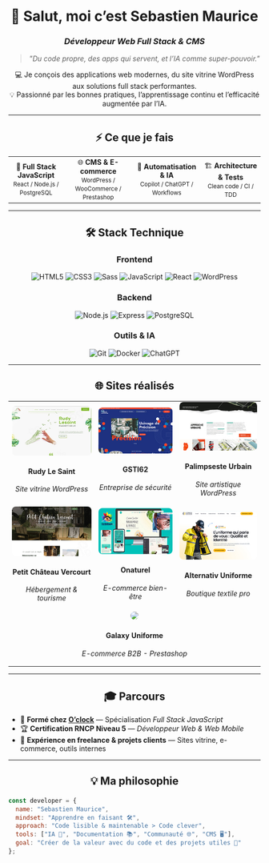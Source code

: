 <!-- 💻 Profil GitHub Pro - Sebastien Maurice -->
<!-- Inspiré du parcours O'clock / RNCP 37674 -->

<div align="center">

# 👋 Salut, moi c’est **Sebastien Maurice**
### *Développeur Web Full Stack & CMS*

> *"Du code propre, des apps qui servent, et l’IA comme super-pouvoir."*

💻 Je conçois des applications web modernes, du site vitrine WordPress aux solutions full stack performantes.  
💡 Passionné par les bonnes pratiques, l’apprentissage continu et l’efficacité augmentée par l’IA.

---

## ⚡ Ce que je fais
</div>

<table align="center">
<tr>
<td align="center">
🎯 <b>Full Stack JavaScript</b><br><small>React / Node.js / PostgreSQL</small>
</td>
<td align="center">
🌐 <b>CMS & E-commerce</b><br><small>WordPress / WooCommerce / Prestashop</small>
</td>
<td align="center">
🤖 <b>Automatisation & IA</b><br><small>Copilot / ChatGPT / Workflows</small>
</td>
<td align="center">
🏗️ <b>Architecture & Tests</b><br><small>Clean code / CI / TDD</small>
</td>
</tr>
</table>

---

<div align="center">

## 🛠️ Stack Technique

### Frontend
![HTML5](https://img.shields.io/badge/-HTML5-E34F26?logo=html5&logoColor=white)
![CSS3](https://img.shields.io/badge/-CSS3-1572B6?logo=css3&logoColor=white)
![Sass](https://img.shields.io/badge/-Sass-CC6699?logo=sass&logoColor=white)
![JavaScript](https://img.shields.io/badge/-JavaScript-F7DF1E?logo=javascript&logoColor=black)
![React](https://img.shields.io/badge/-React-61DAFB?logo=react&logoColor=black)
![WordPress](https://img.shields.io/badge/-WordPress-21759B?logo=wordpress&logoColor=white)

### Backend
![Node.js](https://img.shields.io/badge/-Node.js-339933?logo=node.js&logoColor=white)
![Express](https://img.shields.io/badge/-Express-000000?logo=express&logoColor=white)
![PostgreSQL](https://img.shields.io/badge/-PostgreSQL-4169E1?logo=postgresql&logoColor=white)

### Outils & IA
![Git](https://img.shields.io/badge/-Git-F05032?logo=git&logoColor=white)
![Docker](https://img.shields.io/badge/-Docker-2496ED?logo=docker&logoColor=white)
![ChatGPT](https://img.shields.io/badge/-ChatGPT-74aa9c?logo=openai&logoColor=white)

---

## 🌐 Sites réalisés
</div>

<table align="center">
<tr>
<td>
<img src="./assets/rudylesaint.jpg" width="250" style="border-radius:8px;">
<h4 align="center">Rudy Le Saint</h4>
<p align="center"><i>Site vitrine WordPress</i></p>
</td>

<td>
<img src="./assets/gsti62.jpg" width="250" style="border-radius:8px;">
<h4 align="center">GSTI62</h4>
<p align="center"><i>Entreprise de sécurité</i></p>
</td>

<td>
<img src="./assets/palimpseste.jpg" width="250" style="border-radius:8px;">
<h4 align="center">Palimpseste Urbain</h4>
<p align="center"><i>Site artistique WordPress</i></p>
</td>
</tr>

<tr>
<td>
<img src="./assets/petitchateauvercourt.jpg" width="250" style="border-radius:8px;">
<h4 align="center">Petit Château Vercourt</h4>
<p align="center"><i>Hébergement & tourisme</i></p>
</td>

<td>
<img src="./assets/onaturel.jpg" width="250" style="border-radius:8px;">
<h4 align="center">Onaturel</h4>
<p align="center"><i>E-commerce bien-être</i></p>
</td>

<td>
<img src="./assets/alternativ.jpg" width="250" style="border-radius:8px;">
<h4 align="center">Alternativ Uniforme</h4>
<p align="center"><i>Boutique textile pro</i></p>
</td>
</tr>

<tr>
<td colspan="3" align="center">
<img src="./assets/galaxy.jpg" width="250" style="border-radius:8px;">
<h4>Galaxy Uniforme</h4>
<p><i>E-commerce B2B - Prestashop</i></p>
</td>
</tr>
</table>


---

<div align="center">

## 🎓 Parcours
</div>

- 🧭 **Formé chez [O’clock](https://oclock.io)** — Spécialisation *Full Stack JavaScript*  
- 🏆 **Certification RNCP Niveau 5** — *Développeur Web & Web Mobile*  
- 💼 **Expérience en freelance & projets clients** — Sites vitrine, e-commerce, outils internes

---

<div align="center">

## 💡 Ma philosophie
</div>

```js
const developer = {
  name: "Sebastien Maurice",
  mindset: "Apprendre en faisant 🛠️",
  approach: "Code lisible & maintenable > Code clever",
  tools: ["IA 🤖", "Documentation 📚", "Communauté 🌐", "CMS 🖥️"],
  goal: "Créer de la valeur avec du code et des projets utiles 🚀"
};
